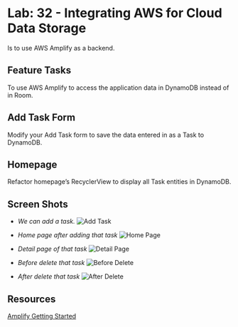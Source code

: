 # Lab: 32 - Integrating AWS for Cloud Data Storage

Is to use AWS Amplify as a backend. 

## Feature Tasks
To use AWS Amplify to access the application data in DynamoDB instead of in Room.

## Add Task Form
Modify your Add Task form to save the data entered in as a Task to DynamoDB.

## Homepage
Refactor homepage’s RecyclerView to display all Task entities in DynamoDB.

## Screen Shots
- *We can add a task.*
![Add Task](../screenshots/lab32/add_a_task.jpg)

- *Home page after adding that task*
![Home Page](../screenshots/lab32/home_page_after_add.jpg)

- *Detail page of that task*
![Detail Page](../screenshots/lab32/detail_page.jpg)

- *Before delete that task*
![Before Delete](../screenshots/lab32/before_delete.jpg)

- *After delete that task*
![After Delete](../screenshots/lab32/after_delete.jpg)




## Resources
[Amplify Getting Started](https://aws-amplify.github.io/docs/)
